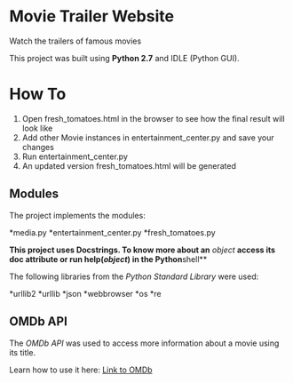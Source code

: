 # Movie Trailer Website

Watch the trailers of famous movies

This project was built using **Python 2.7** and IDLE (Python GUI).

# How To

1. Open fresh_tomatoes.html in the browser to see how the final result will look like
2. Add other Movie instances in entertainment_center.py and save your changes
3. Run entertainment_center.py
4. An updated version fresh_tomatoes.html will be generated

## Modules

The project implements the modules:

*media.py
*entertainment_center.py
*fresh_tomatoes.py

**This project uses Docstrings. To know more about an** *object* **access its __doc__ attribute or run help(*object*) in the Python**shell**

The following libraries from the *Python Standard Library* were used:

*urllib2
*urllib
*json
*webbrowser
*os 
*re

## OMDb API

The *OMDb API* was used to access more information about a movie using its title.

Learn how to use it here: [Link to OMDb](http://www.omdbapi.com/)


